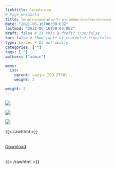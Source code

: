 ```yaml
---
linktitle: โครงสร้างระบบ
# Page metadata.
title: โครงสร้างระบบการบริหารจัดการความมั่นคงปลอดภัยของสารสนเทศ
date: "2021-06-16T00:00:00Z"
lastmod: "2021-06-16T00:00:00Z"
draft: false # Is this a draft? true/false
toc: false # Show table of contents? true/false
type: series # Do not modify.
categories: [""]
tags: [""]
authors: ["admin"]

menu:
  iso:
    parent: มาตรฐาน ISO-27001
    weight: 2

weight: 2
---
```



![](../img/structure-01.jpg)

![](../img/structure-02.jpg)

![](../img/structure-03.jpg)

{{< rawhtml >}}

<br>
<div class="article-tags">
<a class="badge badge-danger" href= "../docs/structure.pdf" target="_blank" id="download_files_new">Download</a> 
</div>
<br>

{{< /rawhtml >}}